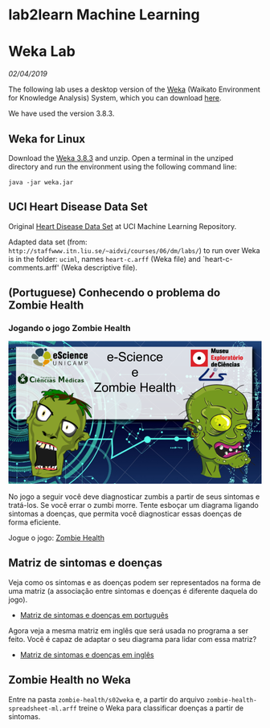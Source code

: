 # lab2learn Machine Learning

# Weka Lab
*02/04/2019*

The following lab uses a desktop version of the [Weka](https://www.cs.waikato.ac.nz/ml/index.html) (Waikato Environment for Knowledge Analysis) System, which you can download [here](https://www.cs.waikato.ac.nz/ml/index.html).

We have used the version 3.8.3.

## Weka for Linux

Download the [Weka 3.8.3](http://prdownloads.sourceforge.net/weka/weka-3-8-3.zip) and unzip. Open a terminal in the unziped directory and run the environment using the following command line:
~~~
java -jar weka.jar
~~~

## UCI Heart Disease Data Set

Original [Heart Disease Data Set](https://archive.ics.uci.edu/ml/datasets/heart+Disease) at UCI Machine Learning Repository.

Adapted data set (from: `http://staffwww.itn.liu.se/~aidvi/courses/06/dm/labs/`) to run over Weka is in the folder: `uciml`, names `heart-c.arff` (Weka file) and `heart-c-comments.arff' (Weka descriptive file).

## (Portuguese) Conhecendo o problema do Zombie Health

### Jogando o jogo Zombie Health

![Zombie Health](zombie-health/s00resources/zombie-health.png)

No jogo a seguir você deve diagnosticar zumbis a partir de seus sintomas e tratá-los. Se você errar o zumbi morre. Tente esboçar um diagrama ligando sintomas a doenças, que permita você diagnosticar essas doenças de forma eficiente.

Jogue o jogo: [Zombie Health](http://santanche.github.io/java2learn/notebooks/pt/c03oo-zombie/s02datasource/s01jogo/index.html)

## Matriz de sintomas e doenças

Veja como os sintomas e as doenças podem ser representados na forma de uma matriz (a associação entre sintomas e doenças é diferente daquela do jogo).

* [Matriz de sintomas e doenças em português](zombie-health/s00resources/zombie-health-challenge-pt.pdf)

Agora veja a mesma matriz em inglês que será usada no programa a ser feito. Você é capaz de adaptar o seu diagrama para lidar com essa matriz?

* [Matriz de sintomas e doenças em inglês](zombie-health/s00resources/zombie-health-challenge-en.pdf)

## Zombie Health no Weka

Entre na pasta `zombie-health/s02weka` e, a partir do arquivo `zombie-health-spreadsheet-ml.arff` treine o Weka para classificar doenças a partir de sintomas.
